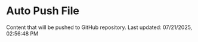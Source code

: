 # Auto Push File

Content that will be pushed to GitHub repository.
Last updated: 07/21/2025, 02:56:48 PM
